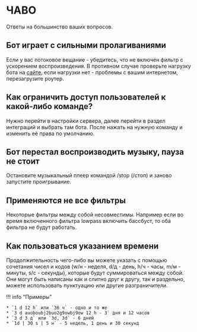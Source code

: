 # ЧАВО
Ответы на большинство ваших вопросов.

## Бот играет с сильными пролагиваниями
Если у вас потоковое вещание - убедитесь, что не включен фильтр с ускорением воспроизведения. В противном случае проверьте нагрузку бота на [сайте](https://hetrixtools.com/report/uptime/9f43ecfc801b9ff1fa92cd889844b9a0/), если нагрузки нет - проблемы с вашим интернетом, перезагрузите роутер.

## Как ограничить доступ пользователей к какой-либо команде?
Нужно перейти в настройки сервера, далее перейти в раздел интеграций и выбрать там бота. После нажать на нужную команду и изменить её права по умолчанию.

## Бот перестал воспроизводить музыку, пауза не стоит
Остановите музыкальный плеер командой /stop (/стоп) и заново запустите проигрывание.

## Применяются не все фильтры
Некоторые фильтры между собой несовместимы. Например если во время включенного фильтра lowpass включить бассбуст, то оба фильтра не будут работать.

## Как пользоваться указанием времени
Продолжительность чего-либо вы можете указать с помощью сочетания чисел и кодов (w/н - неделя, d/д - день, h/ч - часы, m/м - минуты, s/с - секунды), которые будут суммироваться между собой. Они могут быть написаны как и слитно друг к другу, так и раздельно, можете использовать пунктуацию или другие разграничители.

!!! info "Примеры"

    * `1 d 12 h` или `36 ч` - одно и то же
    * `3 d auoboubj2buo2g9owbj9ow 12 h - 3` дня и 12 часов
    * `3 d 3 д` или `3d, 3d` - 6 дней
    * `1d | 30 s | 5 н` - 5 недель, 1 день и 30 секунд
